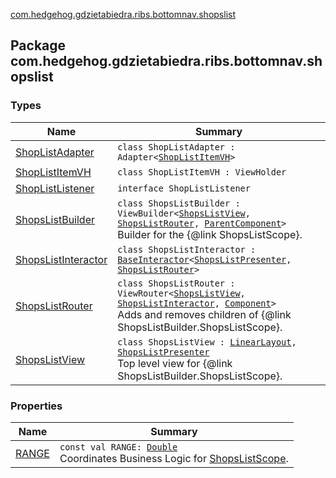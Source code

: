 [com.hedgehog.gdzietabiedra.ribs.bottomnav.shopslist](./index.md)

## Package com.hedgehog.gdzietabiedra.ribs.bottomnav.shopslist

### Types

| Name | Summary |
|---|---|
| [ShopListAdapter](-shop-list-adapter/index.md) | `class ShopListAdapter : Adapter<`[`ShopListItemVH`](-shop-list-item-v-h/index.md)`>` |
| [ShopListItemVH](-shop-list-item-v-h/index.md) | `class ShopListItemVH : ViewHolder` |
| [ShopListListener](-shop-list-listener/index.md) | `interface ShopListListener` |
| [ShopsListBuilder](-shops-list-builder/index.md) | `class ShopsListBuilder : ViewBuilder<`[`ShopsListView`](-shops-list-view/index.md)`, `[`ShopsListRouter`](-shops-list-router/index.md)`, `[`ParentComponent`](-shops-list-builder/-parent-component/index.md)`>`<br>Builder for the {@link ShopsListScope}. |
| [ShopsListInteractor](-shops-list-interactor/index.md) | `class ShopsListInteractor : `[`BaseInteractor`](../com.uber.rib.core/-base-interactor/index.md)`<`[`ShopsListPresenter`](-shops-list-interactor/-shops-list-presenter/index.md)`, `[`ShopsListRouter`](-shops-list-router/index.md)`>` |
| [ShopsListRouter](-shops-list-router/index.md) | `class ShopsListRouter : ViewRouter<`[`ShopsListView`](-shops-list-view/index.md)`, `[`ShopsListInteractor`](-shops-list-interactor/index.md)`, `[`Component`](-shops-list-builder/-component/index.md)`>`<br>Adds and removes children of {@link ShopsListBuilder.ShopsListScope}. |
| [ShopsListView](-shops-list-view/index.md) | `class ShopsListView : `[`LinearLayout`](https://developer.android.com/reference/android/widget/LinearLayout.html)`, `[`ShopsListPresenter`](-shops-list-interactor/-shops-list-presenter/index.md)<br>Top level view for {@link ShopsListBuilder.ShopsListScope}. |

### Properties

| Name | Summary |
|---|---|
| [RANGE](-r-a-n-g-e.md) | `const val RANGE: `[`Double`](https://kotlinlang.org/api/latest/jvm/stdlib/kotlin/-double/index.html)<br>Coordinates Business Logic for [ShopsListScope](#). |
